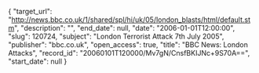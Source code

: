{
  "target_url": "http://news.bbc.co.uk/1/shared/spl/hi/uk/05/london_blasts/html/default.stm", 
  "description": "", 
  "end_date": null, 
  "date": "2006-01-01T12:00:00", 
  "slug": 120724, 
  "subject": "London Terrorist Attack 7th July 2005", 
  "publisher": "bbc.co.uk", 
  "open_access": true, 
  "title": "BBC News: London Attacks", 
  "record_id": "20060101T120000/Mv7gN/CnsfBKIJNc+9S70A==", 
  "start_date": null
}

